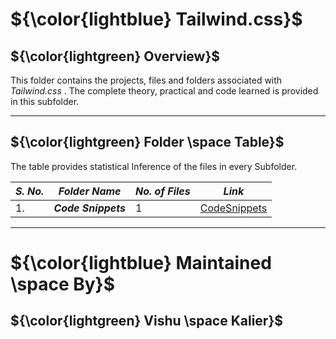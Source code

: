 # ${\color{lightblue} Tailwind.css}$

## ${\color{lightgreen} Overview}$

This folder contains the projects, files and folders associated with *Tailwind.css* . The complete theory, practical and code learned is provided in this subfolder.

------

## ${\color{lightgreen} Folder \space Table}$

The table provides statistical Inference of the files in every Subfolder.

| ***S. No.*** | ***Folder Name*** | ***No. of Files*** | ***Link***
|-|-|-|-|
| 1. | ***Code Snippets*** | 1 | [CodeSnippets](https://github.com/VishuKalier2003/Web-Development/tree/main/Node.js/Challenges)  |

------


# ${\color{lightblue} Maintained \space By}$
## ${\color{lightgreen} Vishu \space Kalier}$
